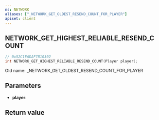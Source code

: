 ```yaml
---
ns: NETWORK
aliases: ["_NETWORK_GET_OLDEST_RESEND_COUNT_FOR_PLAYER"]
apiset: client
---
```

## NETWORK_GET_HIGHEST_RELIABLE_RESEND_COUNT

```c
// 0x52C1EADAF7B10302
int NETWORK_GET_HIGHEST_RELIABLE_RESEND_COUNT(Player player);
```

Old name: _NETWORK_GET_OLDEST_RESEND_COUNT_FOR_PLAYER

## Parameters
* **player**:

## Return value

